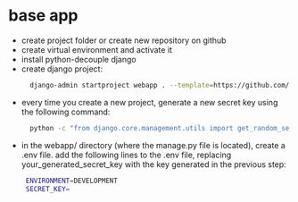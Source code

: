 # base app

- create project folder or create new repository on github
- create virtual environment and activate it
- install python-decouple django
- create django project:
  ```bash
    django-admin startproject webapp . --template=https://github.com/ycisir/base-app/archive/refs/heads/main.zip
  ```
- every time you create a new project, generate a new secret key using the following command:
  ```bash
    python -c "from django.core.management.utils import get_random_secret_key; print(get_random_secret_key())"
  ```
- in the webapp/ directory (where the manage.py file is located), create a .env file. add the following lines to the .env file, replacing your_generated_secret_key with the key generated in the previous step:
  ```bash
   ENVIRONMENT=DEVELOPMENT
   SECRET_KEY=
   ```
